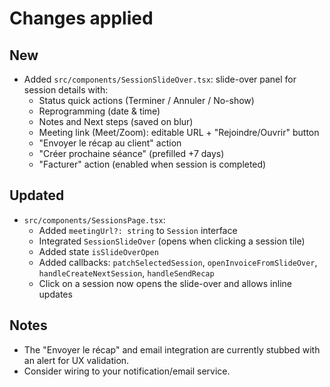 # Changes applied

## New
- Added `src/components/SessionSlideOver.tsx`: slide-over panel for session details with:
  - Status quick actions (Terminer / Annuler / No-show)
  - Reprogramming (date & time)
  - Notes and Next steps (saved on blur)
  - Meeting link (Meet/Zoom): editable URL + "Rejoindre/Ouvrir" button
  - "Envoyer le récap au client" action
  - "Créer prochaine séance" (prefilled +7 days)
  - "Facturer" action (enabled when session is completed)

## Updated
- `src/components/SessionsPage.tsx`:
  - Added `meetingUrl?: string` to `Session` interface
  - Integrated `SessionSlideOver` (opens when clicking a session tile)
  - Added state `isSlideOverOpen`
  - Added callbacks: `patchSelectedSession`, `openInvoiceFromSlideOver`,
    `handleCreateNextSession`, `handleSendRecap`
  - Click on a session now opens the slide-over and allows inline updates

## Notes
- The "Envoyer le récap" and email integration are currently stubbed with an alert for UX validation.
- Consider wiring to your notification/email service.